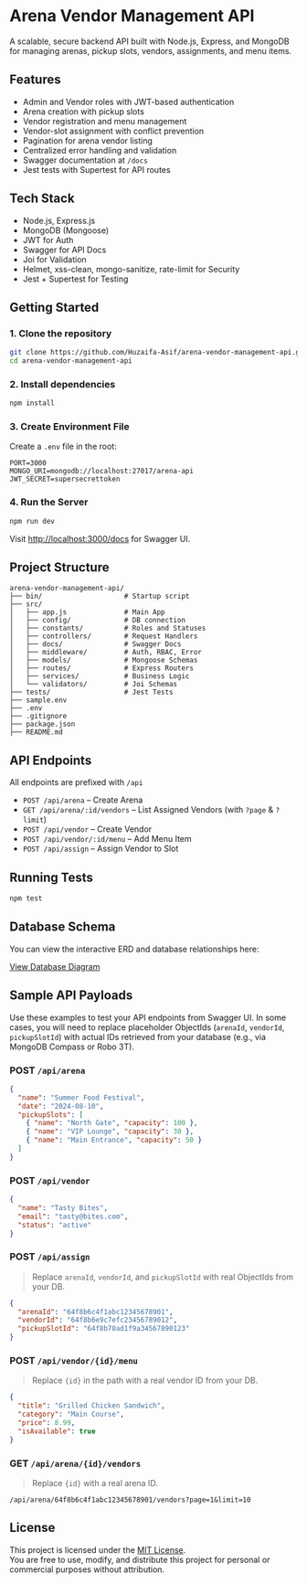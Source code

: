 # Arena Vendor Management API

A scalable, secure backend API built with Node.js, Express, and MongoDB for managing arenas, pickup slots, vendors, assignments, and menu items.

## Features

- Admin and Vendor roles with JWT-based authentication
- Arena creation with pickup slots
- Vendor registration and menu management
- Vendor-slot assignment with conflict prevention
- Pagination for arena vendor listing
- Centralized error handling and validation
- Swagger documentation at `/docs`
- Jest tests with Supertest for API routes


## Tech Stack

- Node.js, Express.js
- MongoDB (Mongoose)
- JWT for Auth
- Swagger for API Docs
- Joi for Validation
- Helmet, xss-clean, mongo-sanitize, rate-limit for Security
- Jest + Supertest for Testing


## Getting Started

### 1. Clone the repository

```bash
git clone https://github.com/Huzaifa-Asif/arena-vendor-management-api.git
cd arena-vendor-management-api
```

### 2. Install dependencies

```bash
npm install
```

### 3. Create Environment File

Create a `.env` file in the root:

```env
PORT=3000
MONGO_URI=mongodb://localhost:27017/arena-api
JWT_SECRET=supersecrettoken
```

### 4. Run the Server

```bash
npm run dev
```

Visit [http://localhost:3000/docs](http://localhost:3000/docs) for Swagger UI.


## Project Structure

```
arena-vendor-management-api/
├── bin/                    # Startup script
├── src/
│   ├── app.js              # Main App
│   ├── config/             # DB connection
│   ├── constants/          # Roles and Statuses
│   ├── controllers/        # Request Handlers
│   ├── docs/               # Swagger Docs
│   ├── middleware/         # Auth, RBAC, Error
│   ├── models/             # Mongoose Schemas
│   ├── routes/             # Express Routers
│   ├── services/           # Business Logic
│   └── validators/         # Joi Schemas
├── tests/                  # Jest Tests
├── sample.env
├── .env
├── .gitignore
├── package.json
├── README.md
```


## API Endpoints

All endpoints are prefixed with `/api`

- `POST /api/arena` – Create Arena
- `GET /api/arena/:id/vendors` – List Assigned Vendors (with `?page` & `?limit`)
- `POST /api/vendor` – Create Vendor
- `POST /api/vendor/:id/menu` – Add Menu Item
- `POST /api/assign` – Assign Vendor to Slot


## Running Tests

```bash
npm test
```


## Database Schema

You can view the interactive ERD and database relationships here:

[View Database Diagram](https://dbdocs.io/huzaifa8580/arena-vendor-management-api?view=relationships)


## Sample API Payloads

Use these examples to test your API endpoints from Swagger UI. In some cases, you will need to replace placeholder ObjectIds (`arenaId`, `vendorId`, `pickupSlotId`) with actual IDs retrieved from your database (e.g., via MongoDB Compass or Robo 3T).

### POST `/api/arena`

```json
{
  "name": "Summer Food Festival",
  "date": "2024-08-10",
  "pickupSlots": [
    { "name": "North Gate", "capacity": 100 },
    { "name": "VIP Lounge", "capacity": 30 },
    { "name": "Main Entrance", "capacity": 50 }
  ]
}
```

### POST `/api/vendor`

```json
{
  "name": "Tasty Bites",
  "email": "tasty@bites.com",
  "status": "active"
}
```

### POST `/api/assign`

> Replace `arenaId`, `vendorId`, and `pickupSlotId` with real ObjectIds from your DB.

```json
{
  "arenaId": "64f8b6c4f1abc12345678901",
  "vendorId": "64f8b6e9c7efc23456789012",
  "pickupSlotId": "64f8b70ad1f9a34567890123"
}
```

### POST `/api/vendor/{id}/menu`

> Replace `{id}` in the path with a real vendor ID from your DB.

```json
{
  "title": "Grilled Chicken Sandwich",
  "category": "Main Course",
  "price": 8.99,
  "isAvailable": true
}
```

### GET `/api/arena/{id}/vendors`

> Replace `{id}` with a real arena ID.

```
/api/arena/64f8b6c4f1abc12345678901/vendors?page=1&limit=10
```


## License

This project is licensed under the [MIT License](https://opensource.org/licenses/MIT).  
You are free to use, modify, and distribute this project for personal or commercial purposes without attribution.
